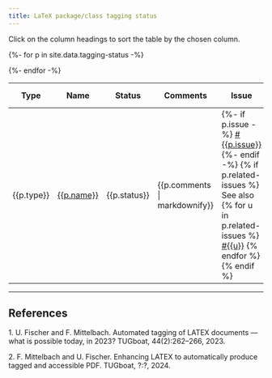 ```yaml
---
title: LaTeX package/class tagging status
---
```

<style>
td.supported {background-color: #DDFFDD;font-weight:bold;}
</style>
<script src="sorttable.js"></script>



Click on the column headings to sort the table by the chosen column.

<table class="sortable" style="width:100%">
<thead>
<tr>
<th>Type</th>
<th>Name</th>
<th>Status</th>
<th>Comments</th>
<th>Issue</th>
<th>Last updated</th>
</tr>
</thead>
<tbody>

{%- for p in site.data.tagging-status -%}
<tr>
<td>{{p.type}}</td>
<td class="{{p.status}}"><a href="https://ctan.org/pkg/{{p.name}}">{{p.name}}</a></td>
<td class="{{p.status}}">{{p.status}}</td>
<td>{{p.comments | markdownify}}</td>
<td>
{%- if p.issue -%}
<a href="https://github.com/latex3/tagging-project/issues/{{p.issue}}">#{{p.issue}}</a>
{%- endif -%}
{% if p.related-issues %}
<br/>
See also
{% for u in p.related-issues %}
<a href="https://github.com/latex3/tagging-project/issues/{{u}}">#{{u}}</a>
{% endfor %}
{% endif %}
</td>
<td>{{p.updated}}</td>
</tr>
{%- endfor -%}

</tbody>
</table>

----


## References


<span id="ref1">1.</span> U. Fischer and F. Mittelbach. Automated tagging of LATEX documents — what is possible today, in 2023? TUGboat, 44(2):262–266, 2023.

<span id="ref2">2.</span> F. Mittelbach and U. Fischer. Enhancing LATEX to automatically produce tagged and accessible PDF. TUGboat, ?:?, 2024. 



